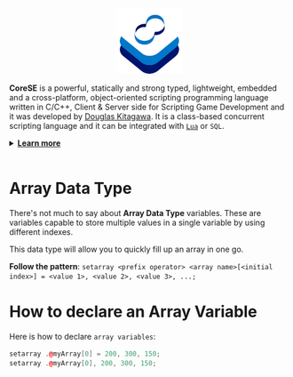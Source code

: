 <p align="center" >
<img src="https://raw.githubusercontent.com/sdkitagawa/corese/main/assets/images/logo.png" height="120px" alt="CoreSE Programming Language logo with 3 squares stacked diagonally in a counterclockwise direction each in a different color. The first is in white, the second is in azure and the third in a dark blue tone almost turning purple. And at the top of the 3 stacked squares there is the logo of the CoreSE programming language (which is pronounced Direction Course and Bearing) which are two letters C facing each other forming an infinity symbol and making a course. Each letter C has two different colors. In the letter C on the left at the top we have the dark blue tone and the azure tone at the bottom, while in the letter C on the right we have the opposite." title="CoresE Programming Language">
</p>

**CoreSE** is a powerful, statically and strong typed, lightweight, embedded and a cross-platform, object-oriented scripting programming language written in C/C++, Client & Server side for Scripting Game Development and it was developed by [Douglas Kitagawa](https://github.com/sdkitagawa). It is a class-based concurrent scripting language and it can be integrated with [`Lua`](https://github.com/lua/lua) or `SQL`.

<details>
<summary id="learn_more"><b><a href="#learn_more">Learn more</b></a></summary>
<ul>
	<li><a href="./hello_world.md">Hello World</a></li>
	<li><a href="./variables.md">Variables</a></li>
	<li><a href="./prefix_operator.md">Prefix Operator</a></li>
	<li><a href="./declaring_variables.md">Declaring Variables</a></li>
	<li><a href="./variable_scope.md">Variable Scope</a></li>
	<li><a href="./global_prefix.md">Global Prefix</a></li>
	<li><a href="./ai_prefix.md">AI Prefix</a></li>
	<li><a href="./global_prefix_constants.md">Global Prefix Constants</a></li>
	<li><a href="./local_prefix_constants.md">Local Prefix Constants</a></li>
	<li><a href="./instance_prefix.md">Instance Prefix</a></li>
	<li><a href="./data_type_postfix.md">Data Type Postfix</a></li>
	<li><a href="./array_data_type.md">Array Data Type</a></li>
	<li><a href="./if_and_else_statement.md">If & Else Statement</a></li>
	<li><a href="./switch_and_case_statement.md">Switch & Case Statement</a></li>
	<li><a href="./while_statement.md">While Statement</a></li>
	<li><a href="./for_statement.md">For Statement</a></li>
	<li><a href="./do_statement.md">Do Statement</a></li>
	<li><a href="./freeloop_statement.md">Freeloop Statement</a></li>
	<li><a href="./function_declarations.md">Function Declarations</a></li>
</ul>
</details>
<br />

# Array Data Type
There's not much to say about **Array Data Type** variables. These are variables capable to store multiple values in a single variable by using different indexes.

This data type will allow you to quickly fill up an array in one go.

**Follow the pattern**: `setarray <prefix operator> <array name>[<initial index>] = <value 1>, <value 2>, <value 3>, ...;`

# How to declare an Array Variable
Here is how to declare `array variables`:

```cpp
setarray .@myArray[0] = 200, 300, 150;
setarray .@myArray[0], 200, 300, 150;
```

